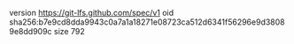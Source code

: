 version https://git-lfs.github.com/spec/v1
oid sha256:b7e9cd8dda9943c0a7a1a18271e08723ca512d6341f56296e9d38089e8dd909c
size 792
